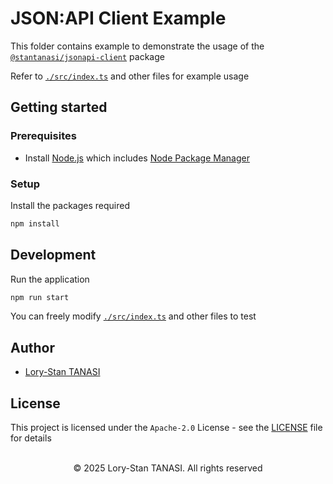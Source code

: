 # JSON:API Client Example

This folder contains example to demonstrate the usage of the [`@stantanasi/jsonapi-client`](https://www.npmjs.com/package/@stantanasi/jsonapi-client) package

Refer to [`./src/index.ts`](./src/index.ts) and other files for example usage

## Getting started

### Prerequisites

- Install [Node.js](https://nodejs.org) which includes [Node Package Manager](https://www.npmjs.com/get-npm)

### Setup

Install the packages required

```bash
npm install
```

## Development

Run the application

```bash
npm run start
```

You can freely modify [`./src/index.ts`](./src/index.ts) and other files to test

## Author

- [Lory-Stan TANASI](https://github.com/stantanasi)

## License

This project is licensed under the `Apache-2.0` License - see the [LICENSE](LICENSE) file for details

<p align="center">
  <br />
  © 2025 Lory-Stan TANASI. All rights reserved
</p>
